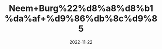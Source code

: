 ---
title: 'Neem+Burg%22%d8%a8%d8%b1%da%af+%d9%86%db%8c%d9%85'
date: '2022-11-22' 
metatag: '' 
inventory: '0' 
draft: false 
# meta description 
shortDescripton: 'Azadirachta+Indica+Dry+Leaves%22++The+leaf+extract+is+used+to+reduce+tooth+plaque+and+to+treat+lice.+Neem+contains+chemicals+that+might+help+reduce+blood+sugar+levels%2c+heal+ulcers+in+the+digestive+tract.'
description: 'Herbs+%d8%ac%da%91%db%8c+%d8%a8%d9%88%d9%b9%db%8c'
longdescription: ''
tags: ''
brand: ''
subCategory: ''
unit: '100 gm-Pk'
sellCount: '0'
featured: True
# product Price
price: '50.0'
# Product Short Description
shortDescription: 'Azadirachta+Indica+Dry+Leaves%22++The+leaf+extract+is+used+to+reduce+tooth+plaque+and+to+treat+lice.+Neem+contains+chemicals+that+might+help+reduce+blood+sugar+levels%2c+heal+ulcers+in+the+digestive+tract.'
productID: '02503A0B-3226-ED11-9968-005056B3A416'
type: 'products'
category: 'Herbs+%d8%ac%da%91%db%8c+%d8%a8%d9%88%d9%b9%db%8c' 
thumnailproduct: 'https://eraconnect.blob.core.windows.net/product-images/aminsaddiquidawakhana/02503A0B-3226-ED11-9968-005056B3A416.webp' 
images:
  - image: 'https://eraconnect.blob.core.windows.net/product-images/aminsaddiquidawakhana/02503A0B-3226-ED11-9968-005056B3A416.webp'  
Variants:
---